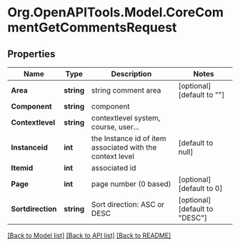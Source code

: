 # Org.OpenAPITools.Model.CoreCommentGetCommentsRequest

## Properties

Name | Type | Description | Notes
------------ | ------------- | ------------- | -------------
**Area** | **string** | string comment area | [optional] [default to ""]
**Component** | **string** | component | 
**Contextlevel** | **string** | contextlevel system, course, user... | 
**Instanceid** | **int** | the Instance id of item associated with the context level | [default to null]
**Itemid** | **int** | associated id | 
**Page** | **int** | page number (0 based) | [optional] [default to 0]
**Sortdirection** | **string** | Sort direction: ASC or DESC | [optional] [default to "DESC"]

[[Back to Model list]](../README.md#documentation-for-models) [[Back to API list]](../README.md#documentation-for-api-endpoints) [[Back to README]](../README.md)

